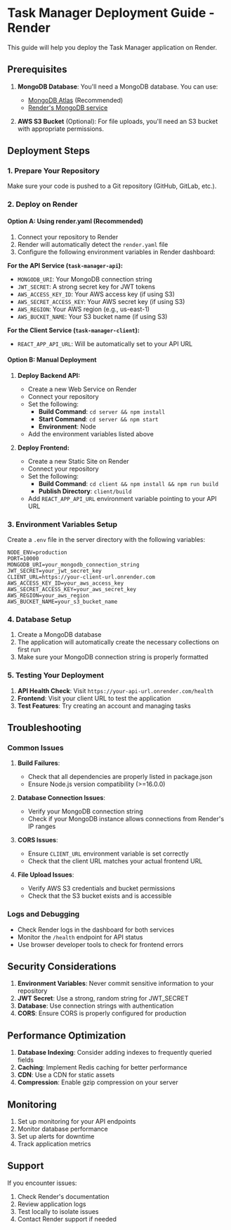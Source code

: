 # Task Manager Deployment Guide - Render

This guide will help you deploy the Task Manager application on Render.

## Prerequisites

1. **MongoDB Database**: You'll need a MongoDB database. You can use:
   - [MongoDB Atlas](https://www.mongodb.com/atlas) (Recommended)
   - [Render's MongoDB service](https://render.com/docs/databases)

2. **AWS S3 Bucket** (Optional): For file uploads, you'll need an S3 bucket with appropriate permissions.

## Deployment Steps

### 1. Prepare Your Repository

Make sure your code is pushed to a Git repository (GitHub, GitLab, etc.).

### 2. Deploy on Render

#### Option A: Using render.yaml (Recommended)

1. Connect your repository to Render
2. Render will automatically detect the `render.yaml` file
3. Configure the following environment variables in Render dashboard:

**For the API Service (`task-manager-api`):**
- `MONGODB_URI`: Your MongoDB connection string
- `JWT_SECRET`: A strong secret key for JWT tokens
- `AWS_ACCESS_KEY_ID`: Your AWS access key (if using S3)
- `AWS_SECRET_ACCESS_KEY`: Your AWS secret key (if using S3)
- `AWS_REGION`: Your AWS region (e.g., us-east-1)
- `AWS_BUCKET_NAME`: Your S3 bucket name (if using S3)

**For the Client Service (`task-manager-client`):**
- `REACT_APP_API_URL`: Will be automatically set to your API URL

#### Option B: Manual Deployment

1. **Deploy Backend API:**
   - Create a new Web Service on Render
   - Connect your repository
   - Set the following:
     - **Build Command**: `cd server && npm install`
     - **Start Command**: `cd server && npm start`
     - **Environment**: Node
   - Add the environment variables listed above

2. **Deploy Frontend:**
   - Create a new Static Site on Render
   - Connect your repository
   - Set the following:
     - **Build Command**: `cd client && npm install && npm run build`
     - **Publish Directory**: `client/build`
   - Add `REACT_APP_API_URL` environment variable pointing to your API URL

### 3. Environment Variables Setup

Create a `.env` file in the server directory with the following variables:

```env
NODE_ENV=production
PORT=10000
MONGODB_URI=your_mongodb_connection_string
JWT_SECRET=your_jwt_secret_key
CLIENT_URL=https://your-client-url.onrender.com
AWS_ACCESS_KEY_ID=your_aws_access_key
AWS_SECRET_ACCESS_KEY=your_aws_secret_key
AWS_REGION=your_aws_region
AWS_BUCKET_NAME=your_s3_bucket_name
```

### 4. Database Setup

1. Create a MongoDB database
2. The application will automatically create the necessary collections on first run
3. Make sure your MongoDB connection string is properly formatted

### 5. Testing Your Deployment

1. **API Health Check**: Visit `https://your-api-url.onrender.com/health`
2. **Frontend**: Visit your client URL to test the application
3. **Test Features**: Try creating an account and managing tasks

## Troubleshooting

### Common Issues

1. **Build Failures**:
   - Check that all dependencies are properly listed in package.json
   - Ensure Node.js version compatibility (>=16.0.0)

2. **Database Connection Issues**:
   - Verify your MongoDB connection string
   - Check if your MongoDB instance allows connections from Render's IP ranges

3. **CORS Issues**:
   - Ensure `CLIENT_URL` environment variable is set correctly
   - Check that the client URL matches your actual frontend URL

4. **File Upload Issues**:
   - Verify AWS S3 credentials and bucket permissions
   - Check that the S3 bucket exists and is accessible

### Logs and Debugging

- Check Render logs in the dashboard for both services
- Monitor the `/health` endpoint for API status
- Use browser developer tools to check for frontend errors

## Security Considerations

1. **Environment Variables**: Never commit sensitive information to your repository
2. **JWT Secret**: Use a strong, random string for JWT_SECRET
3. **Database**: Use connection strings with authentication
4. **CORS**: Ensure CORS is properly configured for production

## Performance Optimization

1. **Database Indexing**: Consider adding indexes to frequently queried fields
2. **Caching**: Implement Redis caching for better performance
3. **CDN**: Use a CDN for static assets
4. **Compression**: Enable gzip compression on your server

## Monitoring

1. Set up monitoring for your API endpoints
2. Monitor database performance
3. Set up alerts for downtime
4. Track application metrics

## Support

If you encounter issues:
1. Check Render's documentation
2. Review application logs
3. Test locally to isolate issues
4. Contact Render support if needed 